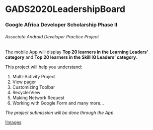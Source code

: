 # GADS2020LeadershipBoard
### Google Africa Developer Scholarship Phase II

###### Associate Android Developer Practice Project

The mobile App will display **Top 20 learners in the Learning Leaders’ category** and **Top 20 learners
in the Skill IQ Leaders’ category**.

This project will help you understand:
1. Multi-Activity Project
2. View pager
3. Customizing Toolbar
4. RecyclerView
5. Making Network Request
6. Working with Google Form and many more...

*The project submission will be done through the App*

[!Images](https://drive.google.com/file/d/1HDtgmdJU4IswTgidZV89wQ4mJE0uBHjc/view?usp=sharing)
